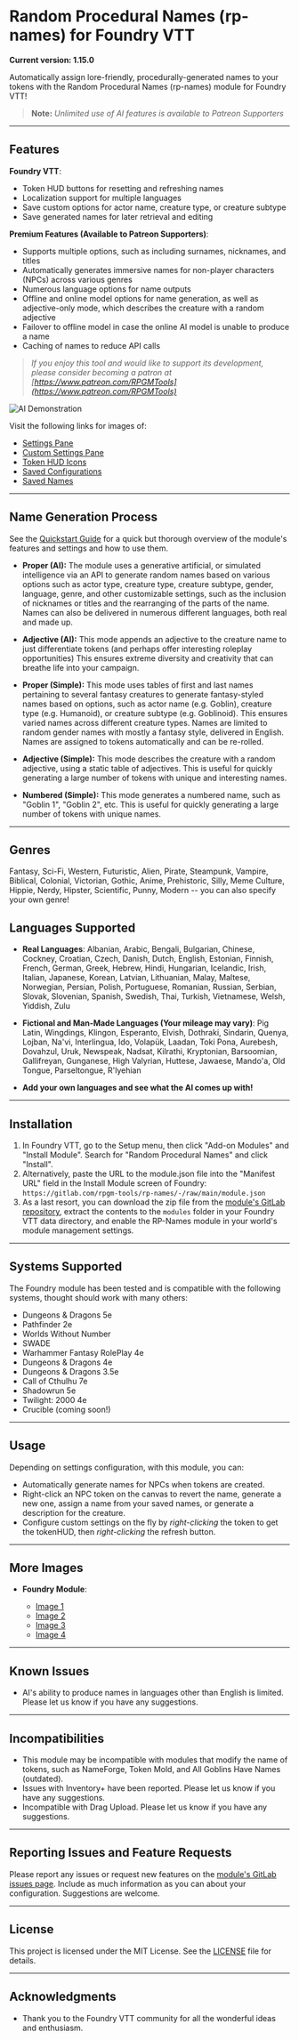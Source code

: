 # Random Procedural Names (rp-names) for Foundry VTT

**Current version: 1.15.0**

Automatically assign lore-friendly, procedurally-generated names to your tokens with the Random Procedural Names (rp-names) module for Foundry VTT!

> **Note:** _Unlimited use of AI features is available to Patreon Supporters_

---

## Features

**Foundry VTT**:

-   Token HUD buttons for resetting and refreshing names
-   Localization support for multiple languages
-   Save custom options for actor name, creature type, or creature subtype
-   Save generated names for later retrieval and editing

**Premium Features (Available to Patreon Supporters)**:

-   Supports multiple options, such as including surnames, nicknames, and titles
-   Automatically generates immersive names for non-player characters (NPCs) across various genres
-   Numerous language options for name outputs
-   Offline and online model options for name generation, as well as adjective-only mode, which describes the creature with a random adjective
-   Failover to offline model in case the online AI model is unable to produce a name
-   Caching of names to reduce API calls

> _If you enjoy this tool and would like to support its development, please consider becoming a patron at [https://www.patreon.com/RPGMTools](https://www.patreon.com/RPGMTools)_

![AI Demonstration](./img/foundry/create-token.gif)

Visit the following links for images of:

-   [Settings Pane](./img/foundry/settings-pane.jpg)
-   [Custom Settings Pane](./img/foundry/custom.jpg)
-   [Token HUD Icons](./img/foundry/token-hud.jpg)
-   [Saved Configurations](./img/foundry/saved-configs.jpg)
-   [Saved Names](./img/foundry/saved-names.jpg)

---

## Name Generation Process

See the [Quickstart Guide](./INSTRUCTIONS.md) for a quick but thorough overview of the module's features and settings and how to use them.

-   **Proper (AI):** The module uses a generative artificial, or simulated intelligence via an API to generate random names based on various options such as actor type, creature type, creature subtype, gender, language, genre, and other customizable settings, such as the inclusion of nicknames or titles and the rearranging of the parts of the name. Names can also be delivered in numerous different languages, both real and made up.

-   **Adjective (AI):** This mode appends an adjective to the creature name to just differentiate tokens (and perhaps offer interesting roleplay opportunities) This ensures extreme diversity and creativity that can breathe life into your campaign.

-   **Proper (Simple):** This mode uses tables of first and last names pertaining to several fantasy creatures to generate fantasy-styled names based on options, such as actor name (e.g. Goblin), creature type (e.g. Humanoid), or creature subtype (e.g. Goblinoid). This ensures varied names across different creature types. Names are limited to random gender names with mostly a fantasy style, delivered in English. Names are assigned to tokens automatically and can be re-rolled.

-   **Adjective (Simple):** This mode describes the creature with a random adjective, using a static table of adjectives. This is useful for quickly generating a large number of tokens with unique and interesting names.

-   **Numbered (Simple):** This mode generates a numbered name, such as "Goblin 1", "Goblin 2", etc. This is useful for quickly generating a large number of tokens with unique names.

---

## Genres

Fantasy, Sci-Fi, Western, Futuristic, Alien, Pirate, Steampunk, Vampire, Biblical, Colonial, Victorian, Gothic, Anime, Prehistoric, Silly, Meme Culture, Hippie, Nerdy, Hipster, Scientific, Punny, Modern -- you can also specify your own genre!

## Languages Supported

-   **Real Languages**: Albanian, Arabic, Bengali, Bulgarian, Chinese, Cockney, Croatian, Czech, Danish, Dutch, English, Estonian, Finnish, French, German, Greek, Hebrew, Hindi, Hungarian, Icelandic, Irish, Italian, Japanese, Korean, Latvian, Lithuanian, Malay, Maltese, Norwegian, Persian, Polish, Portuguese, Romanian, Russian, Serbian, Slovak, Slovenian, Spanish, Swedish, Thai, Turkish, Vietnamese, Welsh, Yiddish, Zulu

-   **Fictional and Man-Made Languages (Your mileage may vary)**: Pig Latin, Wingdings, Klingon, Esperanto, Elvish, Dothraki, Sindarin, Quenya, Lojban, Na'vi, Interlingua, Ido, Volapük, Laadan, Toki Pona, Aurebesh, Dovahzul, Uruk, Newspeak, Nadsat, Kilrathi, Kryptonian, Barsoomian, Gallifreyan, Gunganese, High Valyrian, Huttese, Jawaese, Mando'a, Old Tongue, Parseltongue, R'lyehian

-   **Add your own languages and see what the AI comes up with!**

---

## Installation

1. In Foundry VTT, go to the Setup menu, then click "Add-on Modules" and "Install Module". Search for "Random Procedural Names" and click "Install".
2. Alternatively, paste the URL to the module.json file into the "Manifest URL" field in the Install Module screen of Foundry: `https://gitlab.com/rpgm-tools/rp-names/-/raw/main/module.json`
3. As a last resort, you can download the zip file from the [module's GitLab repository](https://gitlab.com/rpgm-tools/rp-names/-/archive/main/rp-names-main.zip), extract the contents to the `modules` folder in your Foundry VTT data directory, and enable the RP-Names module in your world's module management settings.

---

## Systems Supported

The Foundry module has been tested and is compatible with the following systems, thought should work with many others:

-   Dungeons & Dragons 5e
-   Pathfinder 2e
-   Worlds Without Number
-   SWADE
-   Warhammer Fantasy RolePlay 4e
-   Dungeons & Dragons 4e
-   Dungeons & Dragons 3.5e
-   Call of Cthulhu 7e
-   Shadowrun 5e
-   Twilight: 2000 4e
-   Crucible (coming soon!)

---

## Usage

Depending on settings configuration, with this module, you can:

-   Automatically generate names for NPCs when tokens are created.
-   Right-click an NPC token on the canvas to revert the name, generate a new one, assign a name from your saved names, or generate a description for the creature.
-   Configure custom settings on the fly by _right-clicking_ the token to get the tokenHUD, then _right-clicking_ the refresh button.

---

## More Images

-   **Foundry Module**:

    -   [Image 1](./img/foundry/offline-orcs.jpg)
    -   [Image 2](./img/foundry/standard-succubi.jpg)
    -   [Image 3](./img/foundry/adjectives-driders.jpg)
    -   [Image 4](./img/foundry/adjectives-driders-copy.gif)

---

## Known Issues

-   AI's ability to produce names in languages other than English is limited. Please let us know if you have any suggestions.

---

## Incompatibilities

-   This module may be incompatible with modules that modify the name of tokens, such as NameForge, Token Mold, and All Goblins Have Names (outdated).
-   Issues with Inventory+ have been reported. Please let us know if you have any suggestions.
-   Incompatible with Drag Upload. Please let us know if you have any suggestions.

---

## Reporting Issues and Feature Requests

Please report any issues or request new features on the [module's GitLab issues page](https://gitlab.com/rpgm-tools/rp-names/-/issues).
Include as much information as you can about your configuration. Suggestions are welcome.

---

## License

This project is licensed under the MIT License. See the [LICENSE](./LICENSE) file for details.

---

## Acknowledgments

-   Thank you to the Foundry VTT community for all the wonderful ideas and enthusiasm.
